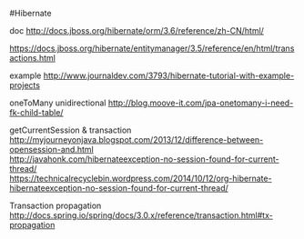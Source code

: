#Hibernate

doc http://docs.jboss.org/hibernate/orm/3.6/reference/zh-CN/html/

https://docs.jboss.org/hibernate/entitymanager/3.5/reference/en/html/transactions.html

example http://www.journaldev.com/3793/hibernate-tutorial-with-example-projects


oneToMany unidirectional  http://blog.moove-it.com/jpa-onetomany-i-need-fk-child-table/


getCurrentSession & transaction http://myjourneyonjava.blogspot.com/2013/12/difference-between-opensession-and.html<br/>http://javahonk.com/hibernateexception-no-session-found-for-current-thread/<br/>https://technicalrecyclebin.wordpress.com/2014/10/12/org-hibernate-hibernateexception-no-session-found-for-current-thread/


Transaction propagation  http://docs.spring.io/spring/docs/3.0.x/reference/transaction.html#tx-propagation
